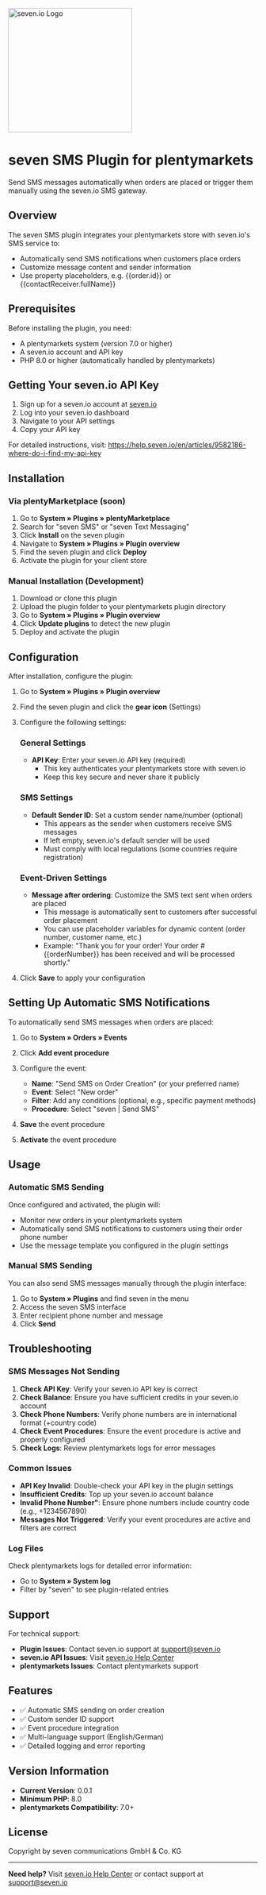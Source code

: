 <img alt='seven.io Logo' src="https://www.seven.io/wp-content/uploads/Logo.svg" width="250" />

# seven SMS Plugin for plentymarkets

Send SMS messages automatically when orders are placed or trigger them manually using the seven.io SMS gateway.

## Overview

The seven SMS plugin integrates your plentymarkets store with seven.io's SMS service to:

- Automatically send SMS notifications when customers place orders
- Customize message content and sender information
- Use property placeholders, e.g. {{order.id}} or {{contactReceiver.fullName}}

## Prerequisites

Before installing the plugin, you need:

- A plentymarkets system (version 7.0 or higher)
- A seven.io account and API key
- PHP 8.0 or higher (automatically handled by plentymarkets)

## Getting Your seven.io API Key

1. Sign up for a seven.io account at [seven.io](https://seven.io)
2. Log into your seven.io dashboard
3. Navigate to your API settings
4. Copy your API key

For detailed instructions, visit: https://help.seven.io/en/articles/9582186-where-do-i-find-my-api-key

## Installation

### Via plentyMarketplace (soon)

1. Go to **System » Plugins » plentyMarketplace**
2. Search for "seven SMS" or "seven Text Messaging"
3. Click **Install** on the seven plugin
4. Navigate to **System » Plugins » Plugin overview**
5. Find the seven plugin and click **Deploy**
6. Activate the plugin for your client store

### Manual Installation (Development)

1. Download or clone this plugin
2. Upload the plugin folder to your plentymarkets plugin directory
3. Go to **System » Plugins » Plugin overview**
4. Click **Update plugins** to detect the new plugin
5. Deploy and activate the plugin

## Configuration

After installation, configure the plugin:

1. Go to **System » Plugins » Plugin overview**
2. Find the seven plugin and click the **gear icon** (Settings)
3. Configure the following settings:

   ### General Settings

    - **API Key**: Enter your seven.io API key (required)
        - This key authenticates your plentymarkets store with seven.io
        - Keep this key secure and never share it publicly

   ### SMS Settings

    - **Default Sender ID**: Set a custom sender name/number (optional)
        - This appears as the sender when customers receive SMS messages
        - If left empty, seven.io's default sender will be used
        - Must comply with local regulations (some countries require registration)

   ### Event-Driven Settings

    - **Message after ordering**: Customize the SMS text sent when orders are placed
        - This message is automatically sent to customers after successful order placement
        - You can use placeholder variables for dynamic content (order number, customer name, etc.)
        - Example: "Thank you for your order! Your order #{{orderNumber}} has been received and will be processed
          shortly."

4. Click **Save** to apply your configuration

## Setting Up Automatic SMS Notifications

To automatically send SMS messages when orders are placed:

1. Go to **System » Orders » Events**
2. Click **Add event procedure**
3. Configure the event:
    - **Name**: "Send SMS on Order Creation" (or your preferred name)
    - **Event**: Select "New order"
    - **Filter**: Add any conditions (optional, e.g., specific payment methods)
    - **Procedure**: Select "seven | Send SMS"

4. **Save** the event procedure
5. **Activate** the event procedure

## Usage

### Automatic SMS Sending

Once configured and activated, the plugin will:

- Monitor new orders in your plentymarkets system
- Automatically send SMS notifications to customers using their order phone number
- Use the message template you configured in the plugin settings

### Manual SMS Sending

You can also send SMS messages manually through the plugin interface:

1. Go to **System » Plugins** and find seven in the menu
2. Access the seven SMS interface
3. Enter recipient phone number and message
4. Click **Send**

## Troubleshooting

### SMS Messages Not Sending

1. **Check API Key**: Verify your seven.io API key is correct
2. **Check Balance**: Ensure you have sufficient credits in your seven.io account
3. **Check Phone Numbers**: Verify phone numbers are in international format (+country code)
4. **Check Event Procedures**: Ensure the event procedure is active and properly configured
5. **Check Logs**: Review plentymarkets logs for error messages

### Common Issues

- **API Key Invalid**: Double-check your API key in the plugin settings
- **Insufficient Credits**: Top up your seven.io account balance
- **Invalid Phone Number"**: Ensure phone numbers include country code (e.g., +1234567890)
- **Messages Not Triggered**: Verify your event procedures are active and filters are correct

### Log Files

Check plentymarkets logs for detailed error information:

- Go to **System » System log**
- Filter by "seven" to see plugin-related entries

## Support

For technical support:

- **Plugin Issues**: Contact seven.io support at support@seven.io
- **seven.io API Issues**: Visit [seven.io Help Center](https://help.seven.io)
- **plentymarkets Issues**: Contact plentymarkets support

## Features

- ✅ Automatic SMS sending on order creation
- ✅ Custom sender ID support
- ✅ Event procedure integration
- ✅ Multi-language support (English/German)
- ✅ Detailed logging and error reporting

## Version Information

- **Current Version**: 0.0.1
- **Minimum PHP**: 8.0
- **plentymarkets Compatibility**: 7.0+

## License

Copyright by seven communications GmbH & Co. KG

---

**Need help?** Visit [seven.io Help Center](https://help.seven.io) or contact support at support@seven.io
